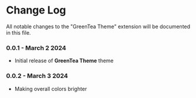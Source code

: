 # Change Log

All notable changes to the "GreenTea Theme" extension will be documented in this file.

### **0.0.1** - March 2 2024

- Initial release of **GreenTea Theme** theme


### **0.0.2** - March 3 2024

- Making overall colors brighter
